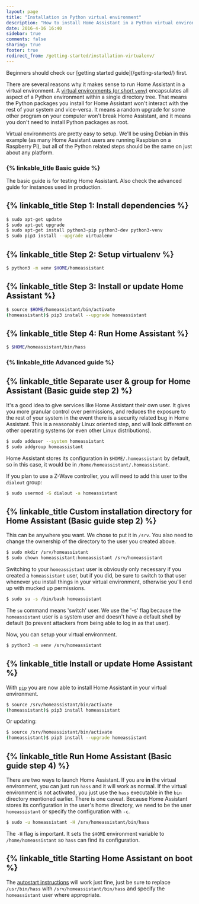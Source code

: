 ```yaml
---
layout: page
title: "Installation in Python virtual environment"
description: "How to install Home Assistant in a Python virtual environment."
date: 2016-4-16 16:40
sidebar: true
comments: false
sharing: true
footer: true
redirect_from: /getting-started/installation-virtualenv/
---
```

<p class='note'>
Beginners should check our [getting started guide](/getting-started/) first.
</p>

There are several reasons why it makes sense to run Home Assistant in a virtual environment. A [virtual environments (or short `venv`)](https://docs.python.org/3.6/library/venv.html) encapsulates all aspect of a Python environment within a single directory tree. That means the Python packages you install for Home Assistant won't interact with the rest of your system and vice-versa. It means a random upgrade for some other program on your computer won't break Home Assistant, and it means you don't need to install Python packages as root.

Virtual environments are pretty easy to setup. We'll be using Debian in this example (as many Home Assistant users are running Raspbian on a Raspberry Pi), but all of the Python related steps should be the same on just about any platform.

### {% linkable_title Basic guide %}

The basic guide is for testing Home Assistant. Also check the advanced guide for instances used in production.

## {% linkable_title Step 1: Install dependencies %}

```bash
$ sudo apt-get update
$ sudo apt-get upgrade
$ sudo apt-get install python3-pip python3-dev python3-venv
$ sudo pip3 install --upgrade virtualenv
```

## {% linkable_title Step 2: Setup virtualenv %}

```bash
$ python3 -m venv $HOME/homeassistant
```

## {% linkable_title Step 3: Install or update Home Assistant %}

```bash
$ source $HOME/homeassistant/bin/activate
(homeassistant)$ pip3 install --upgrade homeassistant
```

## {% linkable_title Step 4: Run Home Assistant %}

```bash
$ $HOME/homeassistant/bin/hass
```

### {% linkable_title Advanced guide %}
## {% linkable_title Separate user & group for Home Assistant (Basic guide step 2) %}

It's a good idea to give services like Home Assistant their own user. It gives you more granular control over permissions, and reduces the exposure to the rest of your system in the event there is a security related bug in Home Assistant. This is a reasonably Linux oriented step, and will look different on other operating systems (or even other Linux distributions).

```bash
$ sudo adduser --system homeassistant
$ sudo addgroup homeassistant
```

Home Assistant stores its configuration in `$HOME/.homeassistant` by default, so in this case, it would be in `/home/homeassistant/.homeassistant`.

If you plan to use a Z-Wave controller, you will need to add this user to the `dialout` group:

```bash
$ sudo usermod -G dialout -a homeassistant
```

## {% linkable_title Custom installation directory for Home Assistant (Basic guide step 2) %}

This can be anywhere you want. We chose to put it in `/srv`. You also need to change the ownership of the directory to the user you created above.

```bash
$ sudo mkdir /srv/homeassistant
$ sudo chown homeassistant:homeassistant /srv/homeassistant
```

Switching to your `homeassistant` user is obviously only necessary if you created a `homeassistant` user, but if you did, be sure to switch to that user whenever you install things in your virtual environment, otherwise you'll end up with mucked up permissions.

```bash
$ sudo su -s /bin/bash homeassistant
```

The `su` command means 'switch' user. We use the '-s' flag because the `homeassistant` user is a system user and doesn't have a default shell by default (to prevent attackers from being able to log in as that user).

Now, you can setup your virtual environment.

```bash
$ python3 -m venv /srv/homeassistant
```

## {% linkable_title Install or update Home Assistant %}

With [`pip`](https://pip.pypa.io/en/stable/quickstart/) you are now able to install Home Assistant in your virtual environment.

```bash
$ source /srv/homeassistant/bin/activate
(homeassistant)$ pip3 install homeassistant
```

Or updating:

```bash
$ source /srv/homeassistant/bin/activate
(homeassistant)$ pip3 install --upgrade homeassistant
```

## {% linkable_title Run Home Assistant (Basic guide step 4) %}

There are two ways to launch Home Assistant. If you are **in** the virtual environment, you can just run `hass` and it will work as normal. If the virtual environment is not activated, you just use the `hass` executable in the `bin` directory mentioned earlier. There is one caveat. Because Home Assistant stores its configuration in the user's home directory, we need to be the user `homeassistant` or specify the configuration with `-c`.

```bash
$ sudo -u homeassistant -H /srv/homeassistant/bin/hass
```

The `-H` flag is important. It sets the `$HOME` environment variable to `/home/homeassistant` so `hass` can find its configuration.

## {% linkable_title Starting Home Assistant on boot %}

The [autostart instructions](/getting-started/autostart/) will work just fine, just be sure to replace `/usr/bin/hass` with `/srv/homeassistant/bin/hass` and specify the `homeassistant` user where appropriate.
